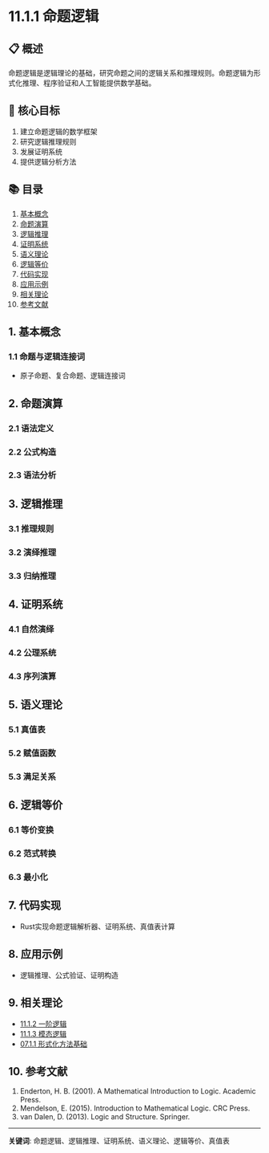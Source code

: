 # 11.1.1 命题逻辑

## 📋 概述

命题逻辑是逻辑理论的基础，研究命题之间的逻辑关系和推理规则。命题逻辑为形式化推理、程序验证和人工智能提供数学基础。

## 🎯 核心目标

1. 建立命题逻辑的数学框架
2. 研究逻辑推理规则
3. 发展证明系统
4. 提供逻辑分析方法

## 📚 目录

1. [基本概念](#1-基本概念)
2. [命题演算](#2-命题演算)
3. [逻辑推理](#3-逻辑推理)
4. [证明系统](#4-证明系统)
5. [语义理论](#5-语义理论)
6. [逻辑等价](#6-逻辑等价)
7. [代码实现](#7-代码实现)
8. [应用示例](#8-应用示例)
9. [相关理论](#9-相关理论)
10. [参考文献](#10-参考文献)

## 1. 基本概念

### 1.1 命题与逻辑连接词

- 原子命题、复合命题、逻辑连接词

## 2. 命题演算

### 2.1 语法定义

### 2.2 公式构造

### 2.3 语法分析

## 3. 逻辑推理

### 3.1 推理规则

### 3.2 演绎推理

### 3.3 归纳推理

## 4. 证明系统

### 4.1 自然演绎

### 4.2 公理系统

### 4.3 序列演算

## 5. 语义理论

### 5.1 真值表

### 5.2 赋值函数

### 5.3 满足关系

## 6. 逻辑等价

### 6.1 等价变换

### 6.2 范式转换

### 6.3 最小化

## 7. 代码实现

- Rust实现命题逻辑解析器、证明系统、真值表计算

## 8. 应用示例

- 逻辑推理、公式验证、证明构造

## 9. 相关理论

- [11.1.2 一阶逻辑](11.1.2_一阶逻辑.md)
- [11.1.3 模态逻辑](11.1.3_模态逻辑.md)
- [07.1.1 形式化方法基础](../07_Software_Engineering_Theory/07.1.1_形式化方法基础.md)

## 10. 参考文献

1. Enderton, H. B. (2001). A Mathematical Introduction to Logic. Academic Press.
2. Mendelson, E. (2015). Introduction to Mathematical Logic. CRC Press.
3. van Dalen, D. (2013). Logic and Structure. Springer.

---
**关键词**: 命题逻辑、逻辑推理、证明系统、语义理论、逻辑等价、真值表

